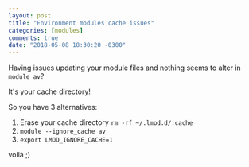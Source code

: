 ```yaml
---
layout: post
title: "Environment modules cache issues"
categories: [modules]
comments: true
date: "2018-05-08 18:30:20 -0300"
---
```


Having issues updating your module files and nothing seems to alter in `module av`?  

It's your cache directory!  

So you have 3 alternatives:
1. Erase your cache directory
    `rm -rf ~/.lmod.d/.cache`
2. `module --ignore_cache av`
3. `export LMOD_IGNORE_CACHE=1`


voilà ;)  

